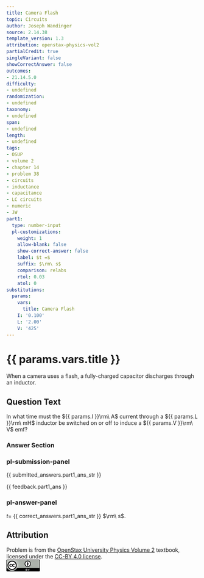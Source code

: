 ```yaml
---
title: Camera Flash
topic: Circuits
author: Joseph Wandinger
source: 2.14.38
template_version: 1.3
attribution: openstax-physics-vol2
partialCredit: true
singleVariant: false
showCorrectAnswer: false
outcomes:
- 21.14.5.0
difficulty:
- undefined
randomization:
- undefined
taxonomy:
- undefined
span:
- undefined
length:
- undefined
tags:
- OSUP
- volume 2
- chapter 14
- problem 38
- circuits
- inductance
- capacitance
- LC circuits
- numeric
- JW
part1:
  type: number-input
  pl-customizations:
    weight: 1
    allow-blank: false
    show-correct-answer: false
    label: $t =$
    suffix: $\rm\ s$
    comparison: relabs
    rtol: 0.03
    atol: 0
substitutions:
  params:
    vars:
      title: Camera Flash
    I: '0.100'
    L: '2.00'
    V: '425'
---
```

# {{ params.vars.title }}
When a camera uses a flash, a fully-charged capacitor discharges through an inductor.

## Question Text

In what time must the ${{ params.I }}\rm\ A$ current through a ${{ params.L }}\rm\ mH$ inductor be switched on or off to induce a ${{ params.V }}\rm\ V$ emf?

### Answer Section

### pl-submission-panel

{{ submitted_answers.part1_ans_str }}

{{ feedback.part1_ans }}

### pl-answer-panel

$t =$ {{ correct_answers.part1_ans_str }} $\rm\ s$.

## Attribution

Problem is from the [OpenStax University Physics Volume 2](https://openstax.org/details/books/university-physics-volume-2) textbook, licensed under the [CC-BY 4.0 license](https://creativecommons.org/licenses/by/4.0/).<br>![Image representing the Creative Commons 4.0 BY license.](https://raw.githubusercontent.com/firasm/bits/master/by.png)